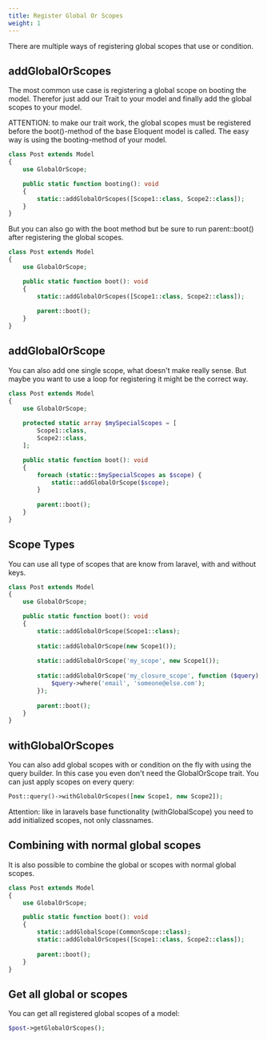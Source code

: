 ```yaml
---
title: Register Global Or Scopes
weight: 1
---
```


There are multiple ways of registering global scopes that use or condition.

## addGlobalOrScopes

The most common use case is registering a global scope on booting the model. 
Therefor just add our Trait to your model and finally add the global scopes to your model.

ATTENTION: to make our trait work, the global scopes must be registered before the
boot()-method of the base Eloquent model is called. The easy way is using 
the booting-method of your model.

```php
class Post extends Model
{
    use GlobalOrScope;

    public static function booting(): void
    {
        static::addGlobalOrScopes([Scope1::class, Scope2::class]);
    }
}
```

But you can also go with the boot method but be sure to run parent::boot() 
after registering the global scopes.

```php
class Post extends Model
{
    use GlobalOrScope;

    public static function boot(): void
    {
        static::addGlobalOrScopes([Scope1::class, Scope2::class]);
        
        parent::boot();
    }
}
```

## addGlobalOrScope

You can also add one single scope, what doesn't make really sense. But maybe
you want to use a loop for registering it might be the correct way.

```php
class Post extends Model
{
    use GlobalOrScope;
    
    protected static array $mySpecialScopes = [
        Scope1::class, 
        Scope2::class,
    ];

    public static function boot(): void
    {
        foreach (static::$mySpecialScopes as $scope) {
            static::addGlobalOrScope($scope);
        }
        
        parent::boot();
    }
}
```

## Scope Types

You can use all type of scopes that are know from laravel, with and without keys.

```php
class Post extends Model
{
    use GlobalOrScope;

    public static function boot(): void
    {
        static::addGlobalOrScope(Scope1::class);
        
        static::addGlobalOrScope(new Scope1());
        
        static::addGlobalOrScope('my_scope', new Scope1());
        
        static::addGlobalOrScope('my_closure_scope', function ($query) {
            $query->where('email', 'someone@else.com');
        });
        
        parent::boot();
    }
}
```

## withGlobalOrScopes

You can also add global scopes with or condition on the fly with using the query builder.
In this case you even don't need the GlobalOrScope trait. You can just apply scopes on 
every query:

```php
Post::query()->withGlobalOrScopes([new Scope1, new Scope2]);
```

Attention: like in laravels base functionality (withGlobalScope) you need to add initialized
scopes, not only classnames.

## Combining with normal global scopes

It is also possible to combine the global or scopes with normal global scopes.

```php
class Post extends Model
{
    use GlobalOrScope;

    public static function boot(): void
    {
        static::addGlobalScope(CommonScope::class);
        static::addGlobalOrScopes([Scope1::class, Scope2::class]);
        
        parent::boot();
    }
}
```

## Get all global or scopes

You can get all registered global scopes of a model:

```php
$post->getGlobalOrScopes();
```
